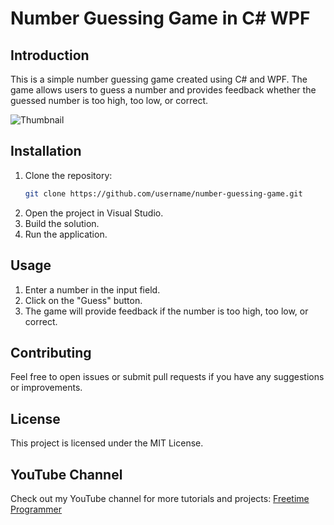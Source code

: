 # Number Guessing Game in C# WPF

## Introduction
This is a simple number guessing game created using C# and WPF. The game allows users to guess a number and provides feedback whether the guessed number is too high, too low, or correct.

![Thumbnail](https://s8.uupload.ir/files/untitled-1_q3ce.jpg)

## Installation
1. Clone the repository:
    ```bash
    git clone https://github.com/username/number-guessing-game.git
    ```
2. Open the project in Visual Studio.
3. Build the solution.
4. Run the application.

## Usage
1. Enter a number in the input field.
2. Click on the "Guess" button.
3. The game will provide feedback if the number is too high, too low, or correct.

## Contributing
Feel free to open issues or submit pull requests if you have any suggestions or improvements.

## License
This project is licensed under the MIT License.

## YouTube Channel
Check out my YouTube channel for more tutorials and projects: [Freetime Programmer](https://www.youtube.com/@Freetime_Programmer)
